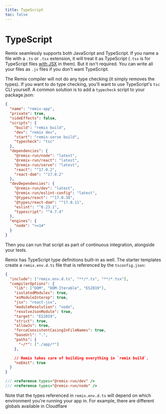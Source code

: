 ```yaml
---
title: TypeScript
toc: false
---
```


# TypeScript

Remix seamlessly supports both JavaScript and TypeScript. If you name a file with a `.ts` or `.tsx` extension, it will treat it as TypeScript (`.tsx` is for TypeScript files [with JSX][with-jsx] in them). But it isn't required. You can write all your files as `.js` files if you don't want TypeScript.

The Remix compiler will not do any type checking (it simply removes the types). If you want to do type checking, you'll want to use TypeScript's `tsc` CLI yourself. A common solution is to add a `typecheck` script to your package.json:

```json filename=package.json lines=[9]
{
  "name": "remix-app",
  "private": true,
  "sideEffects": false,
  "scripts": {
    "build": "remix build",
    "dev": "remix dev",
    "start": "remix-serve build",
    "typecheck": "tsc"
  },
  "dependencies": {
    "@remix-run/node": "latest",
    "@remix-run/react": "latest",
    "@remix-run/serve": "latest",
    "react": "^17.0.2",
    "react-dom": "^17.0.2"
  },
  "devDependencies": {
    "@remix-run/dev": "latest",
    "@remix-run/eslint-config": "latest",
    "@types/react": "^17.0.38",
    "@types/react-dom": "^17.0.11",
    "eslint": "^8.23.1",
    "typescript": "^4.7.4"
  },
  "engines": {
    "node": ">=14"
  }
}
```

Then you can run that script as part of continuous integration, alongside your tests.

Remix has TypeScript type definitions built-in as well. The starter templates create a `remix.env.d.ts` file that is referenced by the `tsconfig.json`:

```json filename=tsconfig.json lines=[2]
{
  "include": ["remix.env.d.ts", "**/*.ts", "**/*.tsx"],
  "compilerOptions": {
    "lib": ["DOM", "DOM.Iterable", "ES2019"],
    "isolatedModules": true,
    "esModuleInterop": true,
    "jsx": "react-jsx",
    "moduleResolution": "node",
    "resolveJsonModule": true,
    "target": "ES2019",
    "strict": true,
    "allowJs": true,
    "forceConsistentCasingInFileNames": true,
    "baseUrl": ".",
    "paths": {
      "~/*": ["./app/*"]
    },

    // Remix takes care of building everything in `remix build`.
    "noEmit": true
  }
}
```

```ts filename=remix.env.d.ts
/// <reference types="@remix-run/dev" />
/// <reference types="@remix-run/node" />
```

<docs-info>Note that the types referenced in `remix.env.d.ts` will depend on which environment you're running your app in. For example, there are different globals available in Cloudflare</docs-info>

[with-jsx]: https://www.typescriptlang.org/docs/handbook/jsx.html
